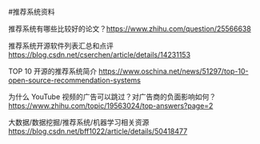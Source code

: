 #推荐系统资料

推荐系统有哪些比较好的论文？https://www.zhihu.com/question/25566638

推荐系统开源软件列表汇总和点评
https://blog.csdn.net/cserchen/article/details/14231153


TOP 10 开源的推荐系统简介
https://www.oschina.net/news/51297/top-10-open-source-recommendation-systems


为什么 YouTube 视频的广告可以跳过？对广告商的负面影响如何？
https://www.zhihu.com/topic/19563024/top-answers?page=2


大数据/数据挖掘/推荐系统/机器学习相关资源
https://blog.csdn.net/bff1022/article/details/50418477
